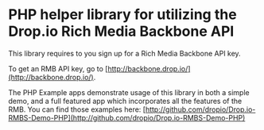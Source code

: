 PHP helper library for utilizing the Drop.io Rich Media Backbone API
============================
This library requires to you sign up for a Rich Media Backbone API key. 

To get an RMB API key, go to [http://backbone.drop.io/](http://backbone.drop.io/).

The PHP Example apps demonstrate usage of this library in both a simple demo, and a full featured app
which incorporates all the features of the RMB. You can find those examples here:
[http://github.com/dropio/Drop.io-RMBS-Demo-PHP](http://github.com/dropio/Drop.io-RMBS-Demo-PHP)
